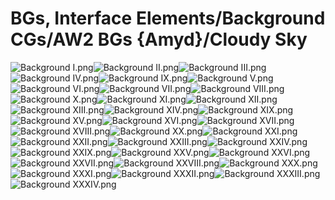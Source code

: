 # BGs, Interface Elements/Background CGs/AW2 BGs {Amyd}/Cloudy Sky

![Background I.png](https://raw.githubusercontent.com/Klokinator/FE-Repo/main/BGs,%20Interface%20Elements/Background%20CGs/AW2%20BGs%20%7BAmyd%7D/Cloudy%20Sky/Background%20I.png "Background I.png")![Background II.png](https://raw.githubusercontent.com/Klokinator/FE-Repo/main/BGs,%20Interface%20Elements/Background%20CGs/AW2%20BGs%20%7BAmyd%7D/Cloudy%20Sky/Background%20II.png "Background II.png")![Background III.png](https://raw.githubusercontent.com/Klokinator/FE-Repo/main/BGs,%20Interface%20Elements/Background%20CGs/AW2%20BGs%20%7BAmyd%7D/Cloudy%20Sky/Background%20III.png "Background III.png")![Background IV.png](https://raw.githubusercontent.com/Klokinator/FE-Repo/main/BGs,%20Interface%20Elements/Background%20CGs/AW2%20BGs%20%7BAmyd%7D/Cloudy%20Sky/Background%20IV.png "Background IV.png")![Background IX.png](https://raw.githubusercontent.com/Klokinator/FE-Repo/main/BGs,%20Interface%20Elements/Background%20CGs/AW2%20BGs%20%7BAmyd%7D/Cloudy%20Sky/Background%20IX.png "Background IX.png")![Background V.png](https://raw.githubusercontent.com/Klokinator/FE-Repo/main/BGs,%20Interface%20Elements/Background%20CGs/AW2%20BGs%20%7BAmyd%7D/Cloudy%20Sky/Background%20V.png "Background V.png")![Background VI.png](https://raw.githubusercontent.com/Klokinator/FE-Repo/main/BGs,%20Interface%20Elements/Background%20CGs/AW2%20BGs%20%7BAmyd%7D/Cloudy%20Sky/Background%20VI.png "Background VI.png")![Background VII.png](https://raw.githubusercontent.com/Klokinator/FE-Repo/main/BGs,%20Interface%20Elements/Background%20CGs/AW2%20BGs%20%7BAmyd%7D/Cloudy%20Sky/Background%20VII.png "Background VII.png")![Background VIII.png](https://raw.githubusercontent.com/Klokinator/FE-Repo/main/BGs,%20Interface%20Elements/Background%20CGs/AW2%20BGs%20%7BAmyd%7D/Cloudy%20Sky/Background%20VIII.png "Background VIII.png")![Background X.png](https://raw.githubusercontent.com/Klokinator/FE-Repo/main/BGs,%20Interface%20Elements/Background%20CGs/AW2%20BGs%20%7BAmyd%7D/Cloudy%20Sky/Background%20X.png "Background X.png")![Background XI.png](https://raw.githubusercontent.com/Klokinator/FE-Repo/main/BGs,%20Interface%20Elements/Background%20CGs/AW2%20BGs%20%7BAmyd%7D/Cloudy%20Sky/Background%20XI.png "Background XI.png")![Background XII.png](https://raw.githubusercontent.com/Klokinator/FE-Repo/main/BGs,%20Interface%20Elements/Background%20CGs/AW2%20BGs%20%7BAmyd%7D/Cloudy%20Sky/Background%20XII.png "Background XII.png")![Background XIII.png](https://raw.githubusercontent.com/Klokinator/FE-Repo/main/BGs,%20Interface%20Elements/Background%20CGs/AW2%20BGs%20%7BAmyd%7D/Cloudy%20Sky/Background%20XIII.png "Background XIII.png")![Background XIV.png](https://raw.githubusercontent.com/Klokinator/FE-Repo/main/BGs,%20Interface%20Elements/Background%20CGs/AW2%20BGs%20%7BAmyd%7D/Cloudy%20Sky/Background%20XIV.png "Background XIV.png")![Background XIX.png](https://raw.githubusercontent.com/Klokinator/FE-Repo/main/BGs,%20Interface%20Elements/Background%20CGs/AW2%20BGs%20%7BAmyd%7D/Cloudy%20Sky/Background%20XIX.png "Background XIX.png")![Background XV.png](https://raw.githubusercontent.com/Klokinator/FE-Repo/main/BGs,%20Interface%20Elements/Background%20CGs/AW2%20BGs%20%7BAmyd%7D/Cloudy%20Sky/Background%20XV.png "Background XV.png")![Background XVI.png](https://raw.githubusercontent.com/Klokinator/FE-Repo/main/BGs,%20Interface%20Elements/Background%20CGs/AW2%20BGs%20%7BAmyd%7D/Cloudy%20Sky/Background%20XVI.png "Background XVI.png")![Background XVII.png](https://raw.githubusercontent.com/Klokinator/FE-Repo/main/BGs,%20Interface%20Elements/Background%20CGs/AW2%20BGs%20%7BAmyd%7D/Cloudy%20Sky/Background%20XVII.png "Background XVII.png")![Background XVIII.png](https://raw.githubusercontent.com/Klokinator/FE-Repo/main/BGs,%20Interface%20Elements/Background%20CGs/AW2%20BGs%20%7BAmyd%7D/Cloudy%20Sky/Background%20XVIII.png "Background XVIII.png")![Background XX.png](https://raw.githubusercontent.com/Klokinator/FE-Repo/main/BGs,%20Interface%20Elements/Background%20CGs/AW2%20BGs%20%7BAmyd%7D/Cloudy%20Sky/Background%20XX.png "Background XX.png")![Background XXI.png](https://raw.githubusercontent.com/Klokinator/FE-Repo/main/BGs,%20Interface%20Elements/Background%20CGs/AW2%20BGs%20%7BAmyd%7D/Cloudy%20Sky/Background%20XXI.png "Background XXI.png")![Background XXII.png](https://raw.githubusercontent.com/Klokinator/FE-Repo/main/BGs,%20Interface%20Elements/Background%20CGs/AW2%20BGs%20%7BAmyd%7D/Cloudy%20Sky/Background%20XXII.png "Background XXII.png")![Background XXIII.png](https://raw.githubusercontent.com/Klokinator/FE-Repo/main/BGs,%20Interface%20Elements/Background%20CGs/AW2%20BGs%20%7BAmyd%7D/Cloudy%20Sky/Background%20XXIII.png "Background XXIII.png")![Background XXIV.png](https://raw.githubusercontent.com/Klokinator/FE-Repo/main/BGs,%20Interface%20Elements/Background%20CGs/AW2%20BGs%20%7BAmyd%7D/Cloudy%20Sky/Background%20XXIV.png "Background XXIV.png")![Background XXIX.png](https://raw.githubusercontent.com/Klokinator/FE-Repo/main/BGs,%20Interface%20Elements/Background%20CGs/AW2%20BGs%20%7BAmyd%7D/Cloudy%20Sky/Background%20XXIX.png "Background XXIX.png")![Background XXV.png](https://raw.githubusercontent.com/Klokinator/FE-Repo/main/BGs,%20Interface%20Elements/Background%20CGs/AW2%20BGs%20%7BAmyd%7D/Cloudy%20Sky/Background%20XXV.png "Background XXV.png")![Background XXVI.png](https://raw.githubusercontent.com/Klokinator/FE-Repo/main/BGs,%20Interface%20Elements/Background%20CGs/AW2%20BGs%20%7BAmyd%7D/Cloudy%20Sky/Background%20XXVI.png "Background XXVI.png")![Background XXVII.png](https://raw.githubusercontent.com/Klokinator/FE-Repo/main/BGs,%20Interface%20Elements/Background%20CGs/AW2%20BGs%20%7BAmyd%7D/Cloudy%20Sky/Background%20XXVII.png "Background XXVII.png")![Background XXVIII.png](https://raw.githubusercontent.com/Klokinator/FE-Repo/main/BGs,%20Interface%20Elements/Background%20CGs/AW2%20BGs%20%7BAmyd%7D/Cloudy%20Sky/Background%20XXVIII.png "Background XXVIII.png")![Background XXX.png](https://raw.githubusercontent.com/Klokinator/FE-Repo/main/BGs,%20Interface%20Elements/Background%20CGs/AW2%20BGs%20%7BAmyd%7D/Cloudy%20Sky/Background%20XXX.png "Background XXX.png")![Background XXXI.png](https://raw.githubusercontent.com/Klokinator/FE-Repo/main/BGs,%20Interface%20Elements/Background%20CGs/AW2%20BGs%20%7BAmyd%7D/Cloudy%20Sky/Background%20XXXI.png "Background XXXI.png")![Background XXXII.png](https://raw.githubusercontent.com/Klokinator/FE-Repo/main/BGs,%20Interface%20Elements/Background%20CGs/AW2%20BGs%20%7BAmyd%7D/Cloudy%20Sky/Background%20XXXII.png "Background XXXII.png")![Background XXXIII.png](https://raw.githubusercontent.com/Klokinator/FE-Repo/main/BGs,%20Interface%20Elements/Background%20CGs/AW2%20BGs%20%7BAmyd%7D/Cloudy%20Sky/Background%20XXXIII.png "Background XXXIII.png")![Background XXXIV.png](https://raw.githubusercontent.com/Klokinator/FE-Repo/main/BGs,%20Interface%20Elements/Background%20CGs/AW2%20BGs%20%7BAmyd%7D/Cloudy%20Sky/Background%20XXXIV.png "Background XXXIV.png")